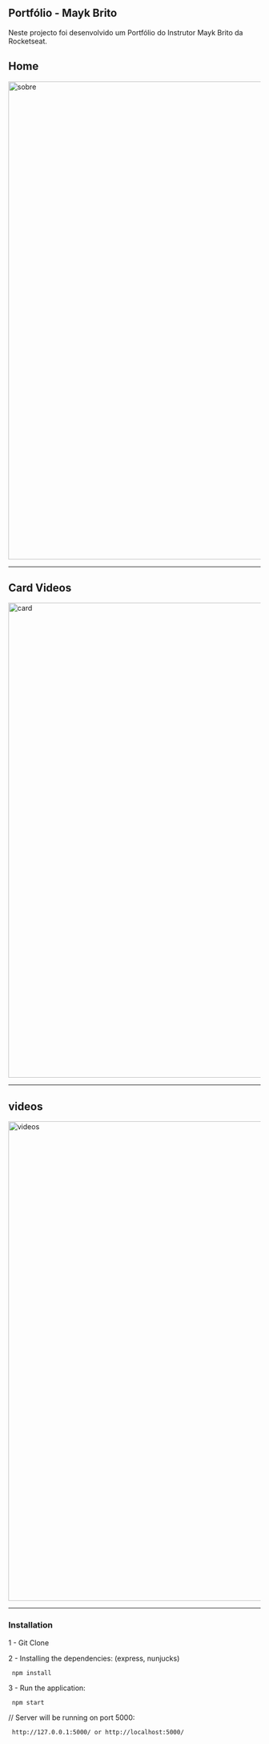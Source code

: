  ## Portfólio - Mayk Brito
 Neste projecto foi desenvolvido um Portfólio do Instrutor Mayk Brito da Rocketseat. 
 ##
 ## Home
 <img width="953" alt="sobre" src="https://user-images.githubusercontent.com/26737849/85082611-d6d19100-b1a5-11ea-892c-6c08a87aa92d.PNG">
 <hr>
 
  ## Card Videos
 <img width="947" alt="card" src="https://user-images.githubusercontent.com/26737849/85085786-3d0ee180-b1af-11ea-9d7d-82f705feaab5.PNG">
 <hr>
 
  ## videos
<img width="956" alt="videos" src="https://user-images.githubusercontent.com/26737849/85084816-48acd900-b1ac-11ea-9f1e-56beaf46c5f1.PNG">
 <hr>

  ### Installation
  
  1 - Git Clone

  2 - Installing the dependencies: (express, nunjucks)
  
     npm install 

  3 - Run the application:
  
     npm start

  // Server will be running on port 5000:
  
  
     http://127.0.0.1:5000/ or http://localhost:5000/
  
 
 
 
 

